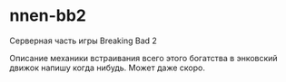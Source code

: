 nnen-bb2
========

Серверная часть игры Breaking Bad 2

Описание механики встраивания всего этого богатства в энковский движок напишу когда нибудь. Может даже скоро.

